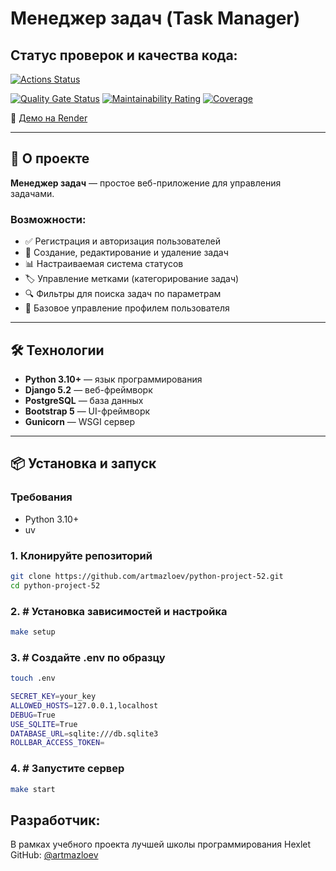 # Менеджер задач (Task Manager)

## Статус проверок и качества кода:
[![Actions Status](https://github.com/artmazloev/python-project-52/actions/workflows/hexlet-check.yml/badge.svg)](https://github.com/artmazloev/python-project-52/actions)

[![Quality Gate Status](https://sonarcloud.io/api/project_badges/measure?project=artmazloev_python-project-52&metric=alert_status)](https://sonarcloud.io/summary/new_code?id=artmazloev_python-project-52)
[![Maintainability Rating](https://sonarcloud.io/api/project_badges/measure?project=artmazloev_python-project-52&metric=sqale_rating)](https://sonarcloud.io/summary/new_code?id=artmazloev_python-project-52)
[![Coverage](https://sonarcloud.io/api/project_badges/measure?project=artmazloev_python-project-52&metric=coverage)](https://sonarcloud.io/summary/new_code?id=artmazloev_python-project-52)

🔗 [Демо на Render](https://task-manager-art-mazloev.onrender.com/)

---

## 📌 О проекте

**Менеджер задач** — простое веб-приложение для управления задачами.

### Возможности:
- ✅ Регистрация и авторизация пользователей
- 📝 Создание, редактирование и удаление задач
- 📊 Настраиваемая система статусов
- 🏷️ Управление метками (категорирование задач)
- 🔍 Фильтры для поиска задач по параметрам
- 👤 Базовое управление профилем пользователя


---

## 🛠️ Технологии

- **Python 3.10+** — язык программирования
- **Django 5.2** — веб-фреймворк
- **PostgreSQL** — база данных
- **Bootstrap 5** — UI-фреймворк
- **Gunicorn** — WSGI сервер

---

## 📦 Установка и запуск

### Требования
- Python 3.10+
- uv

### 1. Клонируйте репозиторий
```bash
git clone https://github.com/artmazloev/python-project-52.git
cd python-project-52
```
### 2. # Установка зависимостей и настройка
```bash
make setup

```
### 3. # Создайте .env по образцу
```bash
touch .env

SECRET_KEY=your_key
ALLOWED_HOSTS=127.0.0.1,localhost
DEBUG=True
USE_SQLITE=True
DATABASE_URL=sqlite:///db.sqlite3
ROLLBAR_ACCESS_TOKEN=
```

### 4. # Запустите сервер
```bash
make start
```

## Разработчик:
В рамках учебного проекта лучшей школы программирования Hexlet
GitHub: [@artmazloev](https://github.com/artmazloev)
